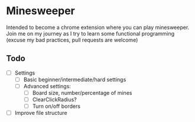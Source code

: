 # Minesweeper

Intended to become a chrome extension where you can play minesweeper. Join me on my journey as I try to learn some functional programming (excuse my bad practices, pull requests are welcome)

## Todo

-   [ ] Settings
    -   [ ] Basic beginner/intermediate/hard settings
    -   [ ] Advanced settings:
        -   [ ] Board size, number/percentage of mines
        -   [ ] ClearClickRadius?
        -   [ ] Turn on/off borders
-   [ ] Improve file structure
